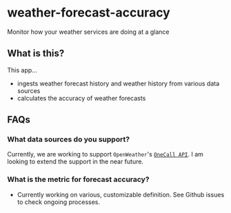 # weather-forecast-accuracy
Monitor how your weather services are doing at a glance

## What is this?
This app...
* ingests weather forecast history and weather history from various data sources
* calculates the accuracy of weather forecasts

## FAQs
### What data sources do you support?
Currently, we are working to support `OpenWeather`'s [`OneCall API`](https://openweathermap.org/api/one-call-api). I am looking to extend the support in the near future.


### What is the metric for forecast accuracy?
* Currently working on various, customizable definition. See Github issues to check ongoing processes.

